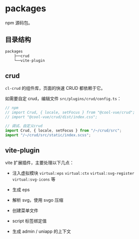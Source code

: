 # packages

npm 源码包。

## 目录结构

```js
packages
    ├──crud
    └──vite-plugin
```

## crud

`cl-crud` 的组件库，页面的快速 CRUD 都依赖于它。

如需要自定 crud，编辑文件 `src/plugins/crud/config.ts`：

```ts
// npm
// import Crud, { locale, setFocus } from "@cool-vue/crud";
// import "@cool-vue/crud/dist/index.css";

// 调试、自定义crud
import Crud, { locale, setFocus } from "/~/crud/src";
import "/~/crud/src/static/index.scss";
```

## vite-plugin

vite 扩展插件，主要处理以下几点：

- 注入虚拟模块 `virtual:eps` `virtual:ctx` `virtual:svg-register` `virtual:svg-icons` 等

- 生成 eps

- 解析 svg，使用 svgo 压缩

- 创建菜单文件

- script 标签绑定值

- 生成 admin / uniapp 的上下文
